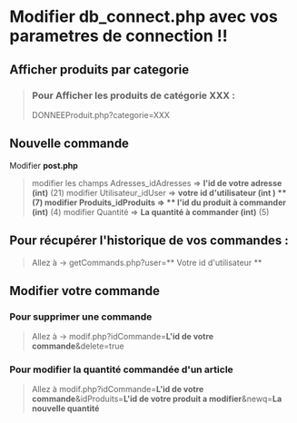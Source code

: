 # Modifier db_connect.php avec vos parametres de connection !!



## Afficher produits par categorie 



> ### Pour Afficher les produits de catégorie XXX : 
> DONNEEProduit.php?categorie=XXX 
    
## Nouvelle commande 

Modifier **post.php** 
> modifier les champs Adresses_idAdresses => **l'id de votre adresse (int)**  (21) 
> modifier Utilisateur_idUser => **votre id d'utilisateur (int )  **  (7)
> modifier Produits_idProduits => ** l'id du produit à commander (int)**  (4)
> modifier Quantité => **La quantité à commander (int)**  (5)

## Pour récupérer l'historique de vos commandes  :

> Allez à -> getCommands.php?user=** Votre id d'utilisateur **

## Modifier votre commande 

### Pour supprimer une commande 

> Allez à -> modif.php?idCommande=**L'id de votre commande**&delete=true

### Pour modifier la quantité commandée d'un article

> Allez à modif.php?idCommande=**L'id de votre commande**&idProduits=**L'id de votre produit a modifier**&newq=**La nouvelle quantité**
